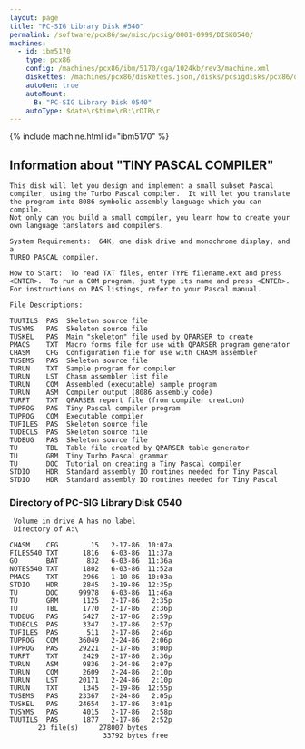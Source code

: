 ```yaml
---
layout: page
title: "PC-SIG Library Disk #540"
permalink: /software/pcx86/sw/misc/pcsig/0001-0999/DISK0540/
machines:
  - id: ibm5170
    type: pcx86
    config: /machines/pcx86/ibm/5170/cga/1024kb/rev3/machine.xml
    diskettes: /machines/pcx86/diskettes.json,/disks/pcsigdisks/pcx86/diskettes.json
    autoGen: true
    autoMount:
      B: "PC-SIG Library Disk 0540"
    autoType: $date\r$time\rB:\rDIR\r
---
```


{% include machine.html id="ibm5170" %}

## Information about "TINY PASCAL COMPILER"

    This disk will let you design and implement a small subset Pascal
    compiler, using the Turbo Pascal compiler.  It will let you translate
    the program into 8086 symbolic assembly language which you can compile.
    Not only can you build a small compiler, you learn how to create your
    own language tanslators and compilers.
    
    System Requirements:  64K, one disk drive and monochrome display, and a
    TURBO PASCAL compiler.
    
    How to Start:  To read TXT files, enter TYPE filename.ext and press
    <ENTER>.  To run a COM program, just type its name and press <ENTER>.
    For instructions on PAS listings, refer to your Pascal manual.
    
    File Descriptions:
    
    TUUTILS  PAS  Skeleton source file
    TUSYMS   PAS  Skeleton source file
    TUSKEL   PAS  Main "skeleton" file used by QPARSER to create
    PMACS    TXT  Macro forms file for use with QPARSER program generator
    CHASM    CFG  Configuration file for use with CHASM assembler
    TUSEMS   PAS  Skeleton source file
    TURUN    TXT  Sample program for compiler
    TURUN    LST  Chasm assembler list file
    TURUN    COM  Assembled (executable) sample program
    TURUN    ASM  Compiler output (8086 assembly code)
    TURPT    TXT  QPARSER report file (from compiler creation)
    TUPROG   PAS  Tiny Pascal compiler program
    TUPROG   COM  Executable compiler
    TUFILES  PAS  Skeleton source file
    TUDECLS  PAS  Skeleton source file
    TUDBUG   PAS  Skeleton source file
    TU       TBL  Table file created by QPARSER table generator
    TU       GRM  Tiny Turbo Pascal grammar
    TU       DOC  Tutorial on creating a Tiny Pascal compiler
    STDIO    HDR  Standard assembly IO routines needed for Tiny Pascal
    STDIO    HDR  Standard assembly IO routines needed for Tiny Pascal

### Directory of PC-SIG Library Disk 0540

     Volume in drive A has no label
     Directory of A:\

    CHASM    CFG        15   2-17-86  10:07a
    FILES540 TXT      1816   6-03-86  11:37a
    GO       BAT       832   6-03-86  11:36a
    NOTES540 TXT      1802   6-03-86  11:52a
    PMACS    TXT      2966   1-10-86  10:03a
    STDIO    HDR      2845   2-19-86  12:35p
    TU       DOC     99978   6-03-86  11:46a
    TU       GRM      1125   2-17-86   2:35p
    TU       TBL      1770   2-17-86   2:36p
    TUDBUG   PAS      5427   2-17-86   2:59p
    TUDECLS  PAS      3347   2-17-86   2:57p
    TUFILES  PAS       511   2-17-86   2:46p
    TUPROG   COM     36049   2-24-86   2:06p
    TUPROG   PAS     29221   2-17-86   3:00p
    TURPT    TXT      2429   2-17-86   2:36p
    TURUN    ASM      9836   2-24-86   2:07p
    TURUN    COM      2609   2-24-86   2:10p
    TURUN    LST     20171   2-24-86   2:10p
    TURUN    TXT      1345   2-19-86  12:55p
    TUSEMS   PAS     23367   2-24-86   2:05p
    TUSKEL   PAS     24654   2-17-86   3:01p
    TUSYMS   PAS      4015   2-17-86   2:58p
    TUUTILS  PAS      1877   2-17-86   2:52p
           23 file(s)     278007 bytes
                           33792 bytes free
